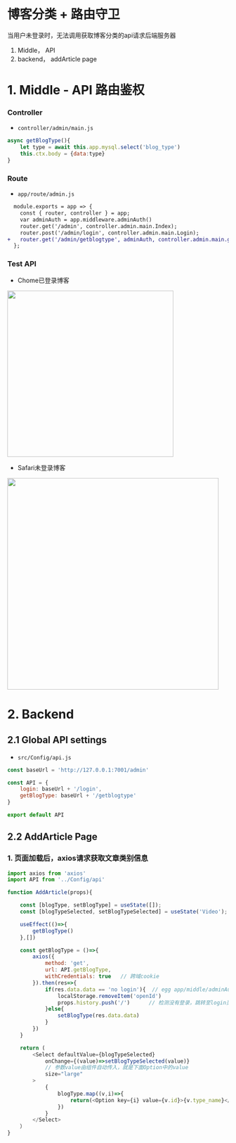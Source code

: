 
# 博客分类 + 路由守卫

当用户未登录时，无法调用获取博客分类的api请求后端服务器


1. Middle， API
2. backend， addArticle page


# 1. Middle - API 路由鉴权

### Controller

- `controller/admin/main.js`
```javascript
async getBlogType(){
    let type = await this.app.mysql.select('blog_type')
    this.ctx.body = {data:type}
}
```
### Route
- `app/route/admin.js`
```diff
  module.exports = app => {
    const { router, controller } = app;
    var adminAuth = app.middleware.adminAuth()
    router.get('/admin', controller.admin.main.Index);
    router.post('/admin/login', controller.admin.main.Login);
+   router.get('/admin/getblogtype', adminAuth, controller.admin.main.getBlogType)  
  };
```

### Test API

- Chome已登录博客
<img width="378"  src="https://user-images.githubusercontent.com/26485327/79539909-cde71500-80b9-11ea-9c0c-cd07af597840.png">

 
- Safari未登录博客

<img width="481"  src="https://user-images.githubusercontent.com/26485327/79545126-c841fd00-80c2-11ea-84f4-2d6f4efd7c82.png">



# 2. Backend

## 2.1 Global API settings

- `src/Config/api.js`

```javascript
const baseUrl = 'http://127.0.0.1:7001/admin'

const API = {
    login: baseUrl + '/login',
    getBlogType: baseUrl + '/getblogtype'
}

export default API
```

## 2.2 AddArticle Page

### 1. 页面加载后，axios请求获取文章类别信息

```javascript
import axios from 'axios'
import API from '../Config/api'

function AddArticle(props){

    const [blogType, setBlogType] = useState([]);
    const [blogTypeSelected, setBlogTypeSelected] = useState('Video');

    useEffect(()=>{
        getBlogType()
    },[])

    const getBlogType = ()=>{
        axios({
            method: 'get',
            url: API.getBlogType,
            withCredentials: true   // 跨域cookie
        }).then(res=>{
            if(res.data.data == 'no login'){  // egg app/middle/adminAuth中设置
                localStorage.removeItem('openId')
                props.history.push('/')      // 检测没有登录，跳转至login页面
            }else{
                setBlogType(res.data.data)
            }
        })
    }

    return (
        <Select defaultValue={blogTypeSelected} 
            onChange={(value)=>setBlogTypeSelected(value)}  
            // 参数value由组件自动传入，就是下面Option中的value
            size="large"
        >
            {
                blogType.map((v,i)=>{
                    return(<Option key={i} value={v.id}>{v.type_name}</Option>)
                })
            }
        </Select>
    ）
}
```



















